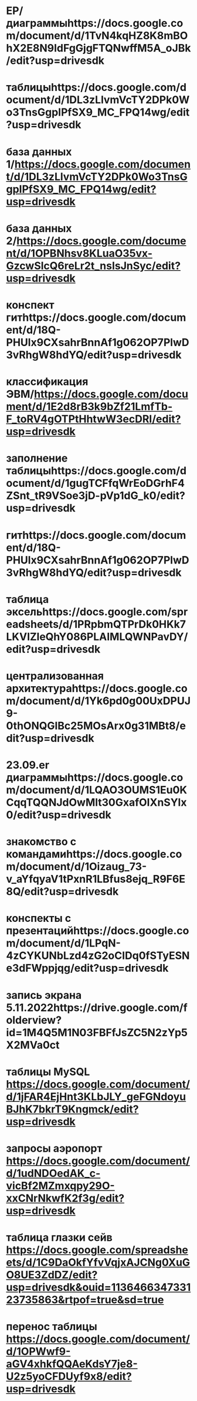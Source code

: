 # ЕР/диаграммыhttps://docs.google.com/document/d/1TvN4kqHZ8K8mBOhX2E8N9IdFgGjgFTQNwffM5A_oJBk/edit?usp=drivesdk
# таблицыhttps://docs.google.com/document/d/1DL3zLlvmVcTY2DPk0Wo3TnsGgpIPfSX9_MC_FPQ14wg/edit?usp=drivesdk
# база данных 1/https://docs.google.com/document/d/1DL3zLlvmVcTY2DPk0Wo3TnsGgpIPfSX9_MC_FPQ14wg/edit?usp=drivesdk
# база данных 2/https://docs.google.com/document/d/1OPBNhsv8KLuaO35vx-GzcwSlcQ6reLr2t_nsIsJnSyc/edit?usp=drivesdk
# конспект гитhttps://docs.google.com/document/d/18Q-PHUlx9CXsahrBnnAf1g062OP7PlwD3vRhgW8hdYQ/edit?usp=drivesdk
# классификация ЭВМ/https://docs.google.com/document/d/1E2d8rB3k9bZf21LmfTb-F_toRV4gOTPtHhtwW3ecDRI/edit?usp=drivesdk
# заполнение таблицыhttps://docs.google.com/document/d/1gugTCFfqWrEoDGrhF4ZSnt_tR9VSoe3jD-pVp1dG_k0/edit?usp=drivesdk
# гитhttps://docs.google.com/document/d/18Q-PHUlx9CXsahrBnnAf1g062OP7PlwD3vRhgW8hdYQ/edit?usp=drivesdk
# таблица эксельhttps://docs.google.com/spreadsheets/d/1PRpbmQTPrDk0HKk7LKVIZleQhY086PLAIMLQWNPavDY/edit?usp=drivesdk
# централизованная архитектураhttps://docs.google.com/document/d/1Yk6pd0g00UxDPUJ9-0thONQGlBc25MOsArx0g31MBt8/edit?usp=drivesdk
# 23.09.er диаграммыhttps://docs.google.com/document/d/1LQAO3OUMS1Eu0KCqqTQQNJdOwMlt30GxafOIXnSYlx0/edit?usp=drivesdk
# знакомство с командамиhttps://docs.google.com/document/d/1Oizaug_73-v_aYfqyaV1tPxnR1LBfus8ejq_R9F6E8Q/edit?usp=drivesdk
# конспекты с презентацийhttps://docs.google.com/document/d/1LPqN-4zCYKUNbLzd4zG2oCIDq0fSTyESNe3dFWppjqg/edit?usp=drivesdk
# запись экрана 5.11.2022https://drive.google.com/folderview?id=1M4Q5M1N03FBFfJsZC5N2zYp5X2MVa0ct
# таблицы MySQL https://docs.google.com/document/d/1jFAR4EjHnt3KLbJLY_geFGNdoyuBJhK7bkrT9Kngmck/edit?usp=drivesdk
# запросы аэропорт https://docs.google.com/document/d/1udNDOedAK_c-vicBf2MZmxqpy29O-xxCNrNkwfK2f3g/edit?usp=drivesdk
# таблица глазки сейв https://docs.google.com/spreadsheets/d/1C9DaOkfYfvVqjxAJCNg0XuGO8UE3ZdDZ/edit?usp=drivesdk&ouid=113646634733123735863&rtpof=true&sd=true
# перенос таблицы https://docs.google.com/document/d/1OPWwf9-aGV4xhkfQQAeKdsY7je8-U2z5yoCFDUyf9x8/edit?usp=drivesdk
